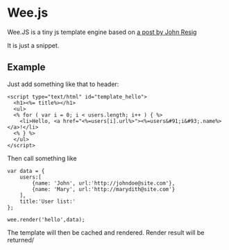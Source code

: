 Wee.js
===

Wee.JS is a tiny js template engine based on [a post by John Resig](http://ejohn.org/blog/javascript-micro-templating/)

It is just a snippet.

Example
---

Just add something like that to header:

    <script type="text/html" id="template_hello">
      <h1><%= title%></h1>
      <ul>
      <% for ( var i = 0; i < users.length; i++ ) { %>
        <li>Hello, <a href="<%=users[i].url%>"><%=users&#91;i&#93;.name%></a>!</li>
      <% } %>
      </ul>
    </script>

Then call something like

    var data = {
        users:[
            {name: 'John', url:'http://johndoe@site.com'},
            {name: 'Mary', url:'http://marydith@site.com'}
        ],
        title:'User list:'
    };

    wee.render('hello',data);

The template will then be cached and rendered. Render result will be returned/
